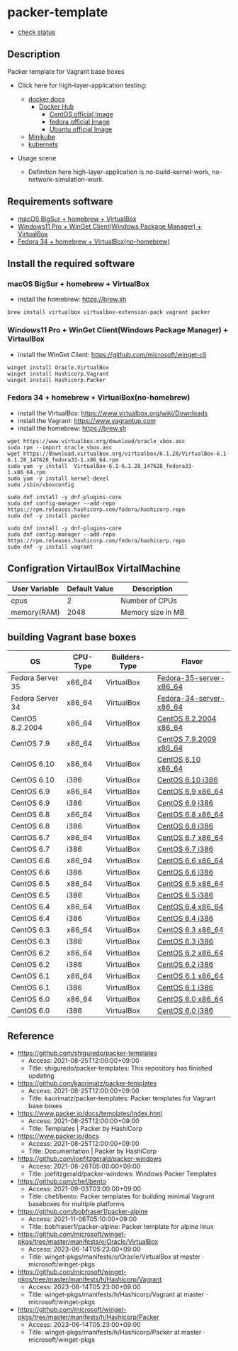 # packer-template

* [check status](check_status.md)

## Description

Packer template for Vagrant base boxes

* Click here for high-layer-application testing:
  * [docker docs](https://docs.docker.com)
    * [Docker Hub](https://hub.docker.com/search?q=&type=image)
      * [CentOS official Image](https://hub.docker.com/_/centos)
      * [fedora official Image](https://hub.docker.com/_/fedora)
      * [Ubuntu official Image](https://hub.docker.com/_/ubuntu)
  * [Minikube](https://kubernetes.io/docs/tutorials/hello-minikube/)
  * [kubernets](https://kubernetes.io)

* Usage scene
  * Definition here high-layer-application is no-build-kernel-work, no-network-simulation-work.

## Requirements software

* [macOS BigSur + homebrew + VirtualBox](https://github.com/UmedaTakefumi/packer-templates#macos-bigsur--homebrew--virtualbox)
* [Windows11 Pro + WinGet Client(Windows Package Manager) + VirtualBox](https://github.com/UmedaTakefumi/packer-templates#windows11-pro--winget-clientwindows-package-manager--virtaulbox)
* [Fedora 34 + homebrew + VirtualBox(no-homebrew)](https://github.com/UmedaTakefumi/packer-templates#fedora-34--homebrew--virtualboxno-homebrew)



## Install the required software

### macOS BigSur + homebrew + VirtualBox

* install the homebrew: https://brew.sh

```
brew install virtualbox virtualbox-extension-pack vagrant packer
```

### Windows11 Pro + WinGet Client(Windows Package Manager) + VirtaulBox

* install the WinGet Client: https://github.com/microsoft/winget-cli

```
winget install Oracle.VirtualBox
winget install Hashicorp.Vagrant
winget install Hashicorp.Packer
```

### Fedora 34 + homebrew + VirtualBox(no-homebrew)

* install the VirtualBox: https://www.virtualbox.org/wiki/Downloads
* install the Vagrant: https://www.vagrantup.com
* install the homebrew: https://brew.sh

```
wget https://www.virtualbox.org/download/oracle_vbox.asc
sudo rpm --import oracle_vbox.asc
wget https://download.virtualbox.org/virtualbox/6.1.28/VirtualBox-6.1-6.1.28_147628_fedora33-1.x86_64.rpm
sudo yum -y install  VirtualBox-6.1-6.1.28_147628_fedora33-1.x86_64.rpm
sudo yum -y install kernel-devel
sudo /sbin/vboxconfig

sudo dnf install -y dnf-plugins-core
sudo dnf config-manager --add-repo https://rpm.releases.hashicorp.com/fedora/hashicorp.repo
sudo dnf -y install packer

sudo dnf install -y dnf-plugins-core
sudo dnf config-manager --add-repo https://rpm.releases.hashicorp.com/fedora/hashicorp.repo
sudo dnf -y install vagrant
```

## Configration VirtaulBox VirtalMachine

User Variable       | Default Value | Description
--------------------|---------------|----------------------------------------------------------------------------------------
cpus                | 2             | Number of CPUs
memory(RAM)         | 2048          | Memory size in MB

## building Vagrant base boxes

| OS               | CPU-Type | Builders-Type | Flavor                                             |
| ---------------- | -------- | ------------- | -------------------------------------------------- |
| Fedora Server 35 | x86_64   | VirtualBox    | [Fedora-35-server-x86_64](fedora-35-server-x86_64) |
| Fedora Server 34 | x86_64   | VirtualBox    | [Fedora-34-server-x86_64](fedora-34-server-x86_64) |
| CentOS 8.2.2004  | x86_64   | VirtualBox    | [CentOS 8.2.2004 x86_64](centos-8.2.2004-x86_64)   |
| CentOS 7.9       | x86_64   | VirtualBox    | [CentOS 7.9.2009 x86_64](centos-7.9.2009-x86_64)   |
| CentOS 6.10      | x86_64   | VirtualBox    | [CentOS 6.10 x86_64](centos-6.10-x86_64)           |
| CentOS 6.10      | i386     | VirtualBox    | [CentOS 6.10 i386](centos-6.10-i386)               |
| CentOS 6.9       | x86_64   | VirtualBox    | [CentOS 6.9 x86_64](centos-6.9-x86_64)             |
| CentOS 6.9       | i386     | VirtualBox    | [CentOS 6.9 i386](centos-6.9-i386)                 |
| CentOS 6.8       | x86_64   | VirtualBox    | [CentOS 6.8 x86_64](centos-6.8-x86_64)             |
| CentOS 6.8       | i386     | VirtualBox    | [CentOS 6.8 i386](centos-6.8-i386)                 |
| CentOS 6.7       | x86_64   | VirtualBox    | [CentOS 6.7 x86_64](centos-6.7-x86_64)             |
| CentOS 6.7       | i386     | VirtualBox    | [CentOS 6.7 i386](centos-6.7-i386)                 |
| CentOS 6.6       | x86_64   | VirtualBox    | [CentOS 6.6 x86_64](centos-6.6-x86_64)             |
| CentOS 6.6       | i386     | VirtualBox    | [CentOS 6.6 i386](centos-6.6-i386)                 |
| CentOS 6.5       | x86_64   | VirtualBox    | [CentOS 6.5 x86_64](centos-6.5-x86_64)             |
| CentOS 6.5       | i386     | VirtualBox    | [CentOS 6.5 i386](centos-6.5-i386)                 |
| CentOS 6.4       | x86_64   | VirtualBox    | [CentOS 6.4 x86_64](centos-6.4-x86_64)             |
| CentOS 6.4       | i386     | VirtualBox    | [CentOS 6.4 i386](centos-6.4-i386)                 |
| CentOS 6.3       | x86_64   | VirtualBox    | [CentOS 6.3 x86_64](centos-6.3-x86_64)             |
| CentOS 6.3       | i386     | VirtualBox    | [CentOS 6.3 i386](centos-6.3-i386)                 |
| CentOS 6.2       | x86_64   | VirtualBox    | [CentOS 6.2 x86_64](centos-6.2-x86_64)             |
| CentOS 6.2       | i386     | VirtualBox    | [CentOS 6.2 i386](centos-6.2-i386)                 |
| CentOS 6.1       | x86_64   | VirtualBox    | [CentOS 6.1 x86_64](centos-6.1-x86_64)             |
| CentOS 6.1       | i386     | VirtualBox    | [CentOS 6.1 i386](centos-6.1-i386)                 |
| CentOS 6.0       | x86_64   | VirtualBox    | [CentOS 6.0 x86_64](centos-6.0-x86_64)             |
| CentOS 6.0       | i386     | VirtualBox    | [CentOS 6.0 i386](centos-6.0-i386)                 |

## Reference

* https://github.com/shiguredo/packer-templates
  * Access: 2021-08-25T12:00:00+09:00
  * Title: shiguredo/packer-templates: This repository has finished updating
* https://github.com/kaorimatz/packer-templates
  * Access: 2021-08-25T12:00:00+09:00
  * Title: kaorimatz/packer-templates: Packer templates for Vagrant base boxes
* https://www.packer.io/docs/templates/index.html
  * Access: 2021-08-25T12:00:00+09:00
  * Title: Templates | Packer by HashiCorp
* https://www.packer.io/docs
  * Access: 2021-08-25T12:00:00+09:00
  * Title: Documentation | Packer by HashiCorp
* https://github.com/joefitzgerald/packer-windows
  * Access: 2021-08-26T05:00:00+09:00
  * Title: joefitzgerald/packer-windows: Windows Packer Templates
* https://github.com/chef/bento
  * Access: 2021-09-03T03:00:00+09:00
  * Title: chef/bento: Packer templates for building minimal Vagrant baseboxes for multiple platforms
* https://github.com/bobfraser1/packer-alpine
  * Access: 2021-11-06T05:10:00+09:00
  * Title: bobfraser1/packer-alpine: Packer template for alpine linux
* https://github.com/microsoft/winget-pkgs/tree/master/manifests/o/Oracle/VirtualBox
  * Access: 2023-06-14T05:23:00+09:00
  * Title: winget-pkgs/manifests/o/Oracle/VirtualBox at master · microsoft/winget-pkgs
* https://github.com/microsoft/winget-pkgs/tree/master/manifests/h/Hashicorp/Vagrant
  * Access: 2023-06-14T05:23:00+09:00
  * Title: winget-pkgs/manifests/h/Hashicorp/Vagrant at master · microsoft/winget-pkgs
* https://github.com/microsoft/winget-pkgs/tree/master/manifests/h/Hashicorp/Packer
  * Access: 2023-06-14T05:23:00+09:00
  * Title: winget-pkgs/manifests/h/Hashicorp/Packer at master · microsoft/winget-pkgs



